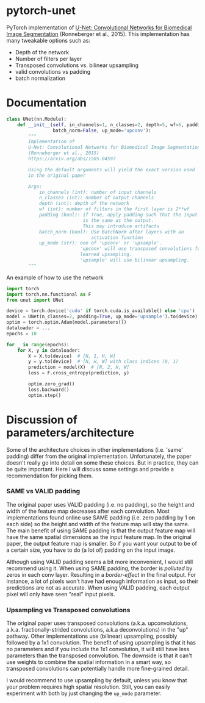 # pytorch-unet

PyTorch implementation of [U-Net: Convolutional Networks for Biomedical Image Segmentation](https://arxiv.org/abs/1505.04597) (Ronneberger et al., 2015).
This implementation has many tweakable options such as:
- Depth of the network
- Number of filters per layer
- Transposed convolutions vs. bilinear upsampling
- valid convolutions vs padding
- batch normalization

# Documentation
```python
class UNet(nn.Module):
    def __init__(self, in_channels=1, n_classes=2, depth=5, wf=6, padding=False,
                 batch_norm=False, up_mode='upconv'):
        """
        Implementation of
        U-Net: Convolutional Networks for Biomedical Image Segmentation
        (Ronneberger et al., 2015)
        https://arxiv.org/abs/1505.04597

        Using the default arguments will yield the exact version used
        in the original paper

        Args:
            in_channels (int): number of input channels
            n_classes (int): number of output channels
            depth (int): depth of the network
            wf (int): number of filters in the first layer is 2**wf
            padding (bool): if True, apply padding such that the input shape
                            is the same as the output.
                            This may introduce artifacts
            batch_norm (bool): Use BatchNorm after layers with an
                               activation function
            up_mode (str): one of 'upconv' or 'upsample'.
                           'upconv' will use transposed convolutions for
                           learned upsampling.
                           'upsample' will use bilinear upsampling.
        """
```
An example of how to use the network
```python
import torch
import torch.nn.functional as F
from unet import UNet

device = torch.device('cuda' if torch.cuda.is_available() else 'cpu')
model = UNet(n_classes=2, padding=True, up_mode='upsample').to(device)
optim = torch.optim.Adam(model.parameters())
dataloader = ...
epochs = 10

for _ in range(epochs):
    for X, y in dataloader:
        X = X.to(device)  # [N, 1, H, W]
        y = y.to(device)  # [N, H, W] with class indices (0, 1)
        prediction = model(X)  # [N, 2, H, W]
        loss = F.cross_entropy(prediction, y)

        optim.zero_grad()
        loss.backward()
        optim.step()
```

# Discussion of parameters/architecture
Some of the architecture choices in other implementations (i.e. 'same' padding) differ from the original implementation. Unfortunately, the paper doesn't really go into detail on some these choices. But in practice, they can be quite important. Here I will discuss some settings and provide a recommendation for picking them.

### SAME vs VALID padding
The original paper uses VALID padding (i.e. no padding), so the height and width of the feature map decreases after each convolution. Most implementations found online use SAME padding (i.e. zero padding by 1 on each side) so the height and width of the feature map will stay the same. The main benefit of using SAME padding is that the output feature map will have the same spatial dimensions as the input feature map. In the original paper, the output feature map is smaller. So if you want your output to be of a certain size, you have to do (a lot of) padding on the input image.

Although using VALID padding seems a bit more inconvenient, I would still recommend using it. When using SAME padding, the border is *polluted* by zeros in each conv layer. Resulting in a *border-effect* in the final output. For instance, a lot of pixels won't have had enough information as input, so their predictions are not as accurate. When using VALID padding, each output pixel will only have seen "real" input pixels.

### Upsampling vs Transposed convolutions
The original paper uses transposed convolutions (a.k.a. upconvolutions, a.k.a. fractionally-strided convolutions, a.k.a deconvolutions) in the "up" pathway. Other implementations use (bilinear) upsampling, possibly followed by a 1x1 convolution. The benefit of using upsampling is that it has no parameters and if you include the 1x1 convolution, it will still have less parameters than the transposed convolution. The downside is that it can't use weights to combine the spatial information in a smart way, so transposed convolutions can potentially handle more fine-grained detail.

I would recommend to use upsampling by default, unless you know that your problem requires high spatial resolution. Still, you can easily experiment with both by just changing the `up_mode` parameter.
